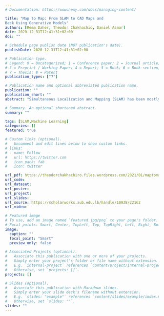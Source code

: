 ```yaml
---
# Documentation: https://wowchemy.com/docs/managing-content/

title: "Map to Map: From SLAM to CAD Maps and
Back Using Generative Models"
authors: [Rema Daher, Theodor Chakhachio, Daniel Asmar]
date: 2020-12-31T12:41:31+02:00
doi: ""

# Schedule page publish date (NOT publication's date).
publishDate: 2020-12-31T12:41:31+02:00

# Publication type.
# Legend: 0 = Uncategorized; 1 = Conference paper; 2 = Journal article;
# 3 = Preprint / Working Paper; 4 = Report; 5 = Book; 6 = Book section;
# 7 = Thesis; 8 = Patent
publication_types: ["7"]

# Publication name and optional abbreviated publication name.
publication: ""
publication_short: ""
abstract: "Simultaneous Localization and Mapping (SLAM) has been mostly used for the purpose of localization. Recently, more research has been focused on the quality of generated SLAM maps and their uses. Robotic maps can be utilized in various applications such as intelligent transportation systems, Augmented and Virtual Reality (AR/VR), and search and rescue. In these applications, the accuracy and precision of the map can be very important. Today robotic maps have several sources of errors and deformations. To resolve these anomalies, a necessary analysis and modeling of these maps is in order. In this work, a parametric model is first formulated that represents the local deformations in the map. In addition to that, a generative adversarial network (GAN) is also used to learn these deformations through training the dataset generated in this thesis. Both methods generated promising results. The parametric approach offered multiple possible outputs with user defined trajectories, didn't remove important structural elements, didn't exaggerate the SLAM errors, and deformed the unoccupied cells in a more geometric manner as opposed to the performance of the machine learning method. However, the machine learning approach modeled the simulated SLAM map's sudden brokenness, large room shifts, removal of walls, and the shrinkage and expansion of rooms better than the parametric approach did. On a more general note, both methods act as a more efficient alternative to real time simulations, which are used for tasks such as navigation experiments, employee field training, and video-gaming. Finally, more interesting is the inverse problem, where the network is trained to generate correct CAD maps from SLAM maps. This can be utilized to automatically enhance SLAM maps in real time and pave the way to the improvement of localization by it's reliance on a more accurate map. As for the results, the qualitative results showed improvement in aspects such as straightening walls, removal of noise, addition of missed walls/objects, and correction of wall positions of the SLAM maps to resemble CAD maps. Quantitatively, 75% of the test map structures were improved and the other 25% did not portray or learn the shrinkage and expansion of maps perfectly. Finally, the machine learning models, whether in generating SLAM maps or CAD maps, offer more promise in the future with the expansion of the dataset, addition of new features, use of feature analysis tools, and use of different architectures, which might induce a deeper learning; specifically in the task of generating SLAM maps, where there are possibly missing features in the parametric model approach."

# Summary. An optional shortened abstract.
summary: ""

tags: [SLAM,Machine Learning]
categories: []
featured: true

# Custom links (optional).
#   Uncomment and edit lines below to show custom links.
# links:
# - name: Follow
#   url: https://twitter.com
#   icon_pack: fab
#   icon: twitter

url_pdf: https://theodorchakhachiro.files.wordpress.com/2021/01/maptomapfromslamtocadmapsandbackusinggenerative_daherr_2020-1.pdf
url_code:
url_dataset:
url_poster:
url_project:
url_slides:
url_source: https://scholarworks.aub.edu.lb/handle/10938/22162
url_video:

# Featured image
# To use, add an image named `featured.jpg/png` to your page's folder. 
# Focal points: Smart, Center, TopLeft, Top, TopRight, Left, Right, BottomLeft, Bottom, BottomRight.
image:
  caption: ""
  focal_point: "Smart"
  preview_only: false

# Associated Projects (optional).
#   Associate this publication with one or more of your projects.
#   Simply enter your project's folder or file name without extension.
#   E.g. `internal-project` references `content/project/internal-project/index.md`.
#   Otherwise, set `projects: []`.
projects: []

# Slides (optional).
#   Associate this publication with Markdown slides.
#   Simply enter your slide deck's filename without extension.
#   E.g. `slides: "example"` references `content/slides/example/index.md`.
#   Otherwise, set `slides: ""`.
slides: ""
---
```

